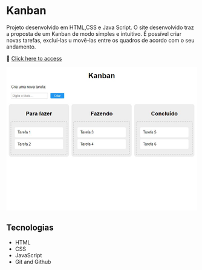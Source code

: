 # Kanban

Projeto desenvolvido em HTML,CSS e Java Script. O site desenvolvido traz a proposta de um Kanban de modo simples e intuitivo. É possível criar novas tarefas, excluí-las u movê-las entre os quadros de acordo com o seu andamento.

🔗 [Click here to access](https://n4ju15.github.io/kanban/)

<div align="center">
<img src="./assets/kanban.jpg">
</div>

## Tecnologias

- HTML
- CSS
- JavaScript
- Git and Github




